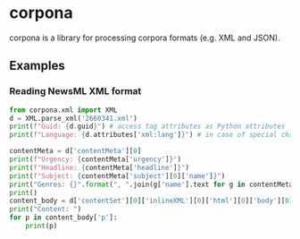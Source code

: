 # corpona
corpona is a library for processing corpora formats (e.g. XML and JSON).

## Examples
### Reading NewsML XML format
```python
from corpona.xml import XML
d = XML.parse_xml('2660341.xml')
print(f"Guid: {d.guid}") # access tag attributes as Python attributes
print(f"Language: {d.attributes['xml:lang']}") # in case of special characters, access them directly

contentMeta = d['contentMeta'][0]
print(f"Urgency: {contentMeta['urgency']}")
print(f"Headline: {contentMeta['headline']}")
print(f"Subject: {contentMeta['subject'][0]['name']}")
print("Genres: {}".format(", ".join(g['name'].text for g in contentMeta['genre'])))
print()
content_body = d['contentSet'][0]['inlineXML'][0]['html'][0]['body'][0]
print("Content: ")
for p in content_body['p']:
    print(p)
```
